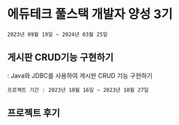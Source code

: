 # 에듀테크 풀스택 개발자 양성 3기
```
2023년 09월 19일 ~ 2024년 03월 25일
```
## 게시판 CRUD기능 구현하기

: Java와 JDBC를 사용하여 게시판 CRUD 기능 구현하기
```
프로젝트 기간 : 2023년 10월 16일 ~ 2023년 10월 27일
```

## 프로젝트 후기
